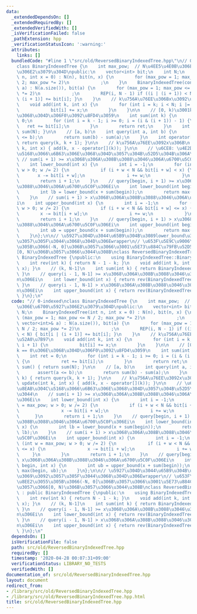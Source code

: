 ```yaml
---
data:
  _extendedDependsOn: []
  _extendedRequiredBy: []
  _extendedVerifiedWith: []
  _isVerificationFailed: false
  _pathExtension: hpp
  _verificationStatusIcon: ':warning:'
  attributes:
    links: []
  bundledCode: "#line 1 \"src/old/ReversedBinaryIndexedTree.hpp\"\n// 0-indexed\n\
    class BinaryIndexedTree {\n    int max_pow;  // N\u4EE5\u4E0B\u306E\u6700\u5927\
    \u306E2\u3079\u304D\npublic:\n    vector<int> bit;\n    int N;\n    BinaryIndexedTree(int\
    \ n, int x = 0) : N(n), bit(n, x) {\n        for (max_pow = 1; max_pow <= N /\
    \ 2; max_pow *= 2)\n            ;\n    }\n    BinaryIndexedTree(const vector<int>&\
    \ a) : N(a.size()), bit(a) {\n        for (max_pow = 1; max_pow <= N / 2; max_pow\
    \ *= 2)\n            ;\n        REP(i, N - 1) if ((i | (i + 1)) < N) { bit[i |\
    \ (i + 1)] += bit[i]; }\n    }\n    // k\u756A\u76EE\u306Bx\u3092\u52A0\u7B97\n\
    \    void add(int k, int x) {\n        for (int i = k; i < N; i |= i + 1) {\n\
    \            bit[i] += x;\n        }\n    }\n\n    // [0, k)\u3001k == 0\u306E\
    \u3068\u304D\u306F0\u3092\u8FD4\u3059\n    int sum(int k) {\n        int ret =\
    \ 0;\n        for (int i = k - 1; i >= 0; i = (i & (i + 1)) - 1) {\n         \
    \   ret += bit[i];\n        }\n        return ret;\n    }\n    int sum() { return\
    \ sum(N); }\n\n    // [a, b)\n    int query(int a, int b) {\n        assert(a\
    \ <= b);\n        return sum(b) - sum(a);\n    }\n    int operator[](int k) {\
    \ return query(k, k + 1); }\n\n    // k\u756A\u76EE\u3092x\u306B\n    void update(int\
    \ k, int x) { add(k, x - operator[](k)); }\n\n    // \u6CE8: \u4E2D\u8EAB\u304C\
    \u5168\u3066\u6B63\u306E\u3068\u304D\u3057\u304B\u52D5\u304B\u306A\u3044\n   \
    \ // sum(i + 1) >= x\u3068\u306A\u308B\u3088\u3046\u306A\u6700\u5C0F\u306Ei\n\
    \    int lower_bound(int x) {\n        int i = -1;\n        for (int w = max_pow;\
    \ w > 0; w /= 2) {\n            if (i + w < N && bit[i + w] < x) {\n         \
    \       x -= bit[i + w];\n                i += w;\n            }\n        }\n\
    \        return i + 1;\n    }\n    // query[begin, i + 1) >= x\u3068\u306A\u308B\
    \u3088\u3046\u306A\u6700\u5C0F\u306Ei\n    int lower_bound(int begin, int x) {\n\
    \        int lb = lower_bound(x + sum(begin));\n        return max(begin, lb);\n\
    \    }\n    // sum(i + 1) > x\u3068\u306A\u308B\u3088\u3046\u306A\u6700\u5C0F\u306E\
    i\n    int upper_bound(int x) {\n        int i = -1;\n        for (int w = max_pow;\
    \ w > 0; w /= 2) {\n            if (i + w < N && bit[i + w] <= x) {\n        \
    \        x -= bit[i + w];\n                i += w;\n            }\n        }\n\
    \        return i + 1;\n    }\n    // query[begin, i + 1) > x\u3068\u306A\u308B\
    \u3088\u3046\u306A\u6700\u5C0F\u306Ei\n    int upper_bound(int begin, int x) {\n\
    \        int ub = upper_bound(x + sum(begin));\n        return max(begin, ub);\n\
    \    }\n};\n\n// \u5927\u304D\u3044\u65B9\u304B\u3089lower_bound\u306A\u3069\u3092\
    \u3057\u305F\u3044\u3068\u304D\u306Ewrapper\n// \u653F\u5E9C\u9006\u8EE2\u3055\
    \u305B\u3066(-N, 0]\u306B\u3057\u3066\u3001\u5E73\u884C\u79FB\u52D5\u3057\u3066\
    [0, N)\u306B\u3057\u3066\u3044\u308B\nclass ReversedBinaryIndexedTree : public\
    \ BinaryIndexedTree {\npublic:\n    using BinaryIndexedTree::BinaryIndexedTree;\n\
    \    int rev(int k) { return N - 1 - k; }\n    void add(int k, int x) { BinaryIndexedTree::add(rev(k),\
    \ x); }\n    // (k, N-1]\n    int sum(int k) { return BinaryIndexedTree::sum(rev(k));\
    \ }\n    // query(i - 1, N-1] >= x\u3068\u306A\u308B\u3088\u3046\u306A\u6700\u5927\
    n\u306Ei\n    int lower_bound(int x) { return rev(BinaryIndexedTree::lower_bound(x));\
    \ }\n    // query(i - 1, N-1] > x\u3068\u306A\u308B\u3088\u3046\u306A\u6700\u5927\
    n\u306Ei\n    int upper_bound(int x) { return rev(BinaryIndexedTree::upper_bound(x));\
    \ }\n};\n"
  code: "// 0-indexed\nclass BinaryIndexedTree {\n    int max_pow;  // N\u4EE5\u4E0B\
    \u306E\u6700\u5927\u306E2\u3079\u304D\npublic:\n    vector<int> bit;\n    int\
    \ N;\n    BinaryIndexedTree(int n, int x = 0) : N(n), bit(n, x) {\n        for\
    \ (max_pow = 1; max_pow <= N / 2; max_pow *= 2)\n            ;\n    }\n    BinaryIndexedTree(const\
    \ vector<int>& a) : N(a.size()), bit(a) {\n        for (max_pow = 1; max_pow <=\
    \ N / 2; max_pow *= 2)\n            ;\n        REP(i, N - 1) if ((i | (i + 1))\
    \ < N) { bit[i | (i + 1)] += bit[i]; }\n    }\n    // k\u756A\u76EE\u306Bx\u3092\
    \u52A0\u7B97\n    void add(int k, int x) {\n        for (int i = k; i < N; i |=\
    \ i + 1) {\n            bit[i] += x;\n        }\n    }\n\n    // [0, k)\u3001\
    k == 0\u306E\u3068\u304D\u306F0\u3092\u8FD4\u3059\n    int sum(int k) {\n    \
    \    int ret = 0;\n        for (int i = k - 1; i >= 0; i = (i & (i + 1)) - 1)\
    \ {\n            ret += bit[i];\n        }\n        return ret;\n    }\n    int\
    \ sum() { return sum(N); }\n\n    // [a, b)\n    int query(int a, int b) {\n \
    \       assert(a <= b);\n        return sum(b) - sum(a);\n    }\n    int operator[](int\
    \ k) { return query(k, k + 1); }\n\n    // k\u756A\u76EE\u3092x\u306B\n    void\
    \ update(int k, int x) { add(k, x - operator[](k)); }\n\n    // \u6CE8: \u4E2D\
    \u8EAB\u304C\u5168\u3066\u6B63\u306E\u3068\u304D\u3057\u304B\u52D5\u304B\u306A\
    \u3044\n    // sum(i + 1) >= x\u3068\u306A\u308B\u3088\u3046\u306A\u6700\u5C0F\
    \u306Ei\n    int lower_bound(int x) {\n        int i = -1;\n        for (int w\
    \ = max_pow; w > 0; w /= 2) {\n            if (i + w < N && bit[i + w] < x) {\n\
    \                x -= bit[i + w];\n                i += w;\n            }\n  \
    \      }\n        return i + 1;\n    }\n    // query[begin, i + 1) >= x\u3068\u306A\
    \u308B\u3088\u3046\u306A\u6700\u5C0F\u306Ei\n    int lower_bound(int begin, int\
    \ x) {\n        int lb = lower_bound(x + sum(begin));\n        return max(begin,\
    \ lb);\n    }\n    // sum(i + 1) > x\u3068\u306A\u308B\u3088\u3046\u306A\u6700\
    \u5C0F\u306Ei\n    int upper_bound(int x) {\n        int i = -1;\n        for\
    \ (int w = max_pow; w > 0; w /= 2) {\n            if (i + w < N && bit[i + w]\
    \ <= x) {\n                x -= bit[i + w];\n                i += w;\n       \
    \     }\n        }\n        return i + 1;\n    }\n    // query[begin, i + 1) >\
    \ x\u3068\u306A\u308B\u3088\u3046\u306A\u6700\u5C0F\u306Ei\n    int upper_bound(int\
    \ begin, int x) {\n        int ub = upper_bound(x + sum(begin));\n        return\
    \ max(begin, ub);\n    }\n};\n\n// \u5927\u304D\u3044\u65B9\u304B\u3089lower_bound\u306A\
    \u3069\u3092\u3057\u305F\u3044\u3068\u304D\u306Ewrapper\n// \u653F\u5E9C\u9006\
    \u8EE2\u3055\u305B\u3066(-N, 0]\u306B\u3057\u3066\u3001\u5E73\u884C\u79FB\u52D5\
    \u3057\u3066[0, N)\u306B\u3057\u3066\u3044\u308B\nclass ReversedBinaryIndexedTree\
    \ : public BinaryIndexedTree {\npublic:\n    using BinaryIndexedTree::BinaryIndexedTree;\n\
    \    int rev(int k) { return N - 1 - k; }\n    void add(int k, int x) { BinaryIndexedTree::add(rev(k),\
    \ x); }\n    // (k, N-1]\n    int sum(int k) { return BinaryIndexedTree::sum(rev(k));\
    \ }\n    // query(i - 1, N-1] >= x\u3068\u306A\u308B\u3088\u3046\u306A\u6700\u5927\
    n\u306Ei\n    int lower_bound(int x) { return rev(BinaryIndexedTree::lower_bound(x));\
    \ }\n    // query(i - 1, N-1] > x\u3068\u306A\u308B\u3088\u3046\u306A\u6700\u5927\
    n\u306Ei\n    int upper_bound(int x) { return rev(BinaryIndexedTree::upper_bound(x));\
    \ }\n};\n"
  dependsOn: []
  isVerificationFile: false
  path: src/old/ReversedBinaryIndexedTree.hpp
  requiredBy: []
  timestamp: '2020-04-28 00:07:31+09:00'
  verificationStatus: LIBRARY_NO_TESTS
  verifiedWith: []
documentation_of: src/old/ReversedBinaryIndexedTree.hpp
layout: document
redirect_from:
- /library/src/old/ReversedBinaryIndexedTree.hpp
- /library/src/old/ReversedBinaryIndexedTree.hpp.html
title: src/old/ReversedBinaryIndexedTree.hpp
---
```

